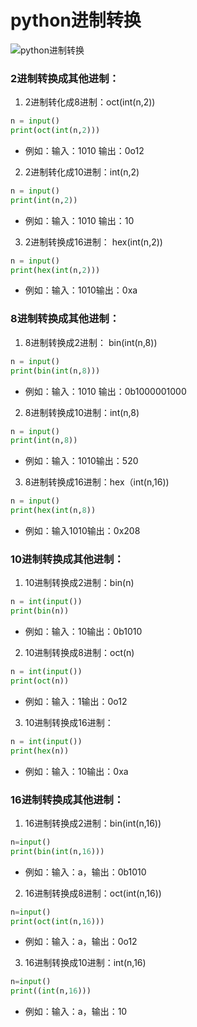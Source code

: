 # python进制转换

![python进制转换](C:\Users\DELL\Desktop\笔记\笔记截图的保存地址\python进制转换.png)

### 2进制转换成其他进制：

1. 2进制转化成8进制：oct(int(n,2))

~~~python
n = input()
print(oct(int(n,2)))
~~~

- 例如：输入：1010 输出：0o12

2. 2进制转化成10进制：int(n,2)

~~~python
n = input()
print(int(n,2))
~~~

- 例如：输入：1010 输出：10

3. 2进制转换成16进制： hex(int(n,2))

~~~python
n = input()
print(hex(int(n,2)))
~~~

- 例如：输入：1010输出：0xa

### 8进制转换成其他进制：

1. 8进制转换成2进制： bin(int(n,8))

~~~python
n = input()
print(bin(int(n,8)))
~~~

- 例如：输入：1010 输出：0b1000001000

2. 8进制转换成10进制：int(n,8)

~~~python
n = input()
print(int(n,8))
~~~

- 例如：输入：1010输出：520

3. 8进制转换成16进制：hex（int(n,16))

~~~python
n = input()
print(hex(int(n,8))
~~~

- 例如：输入1010输出：0x208

### 10进制转换成其他进制：

1. 10进制转换成2进制：bin(n)

~~~python
n = int(input())
print(bin(n))
~~~

- 例如：输入：10输出：0b1010

2. 10进制转换成8进制：oct(n)

~~~python
n = int(input())
print(oct(n))
~~~

- 例如：输入：1输出：0o12

3. 10进制转换成16进制：

~~~python
n = int(input())
print(hex(n))
~~~

- 例如：输入：10输出：0xa

### 16进制转换成其他进制：

1. 16进制转换成2进制：bin(int(n,16))

~~~python
n=input()
print(bin(int(n,16)))
~~~

- 例如：输入：a，输出：0b1010

2. 16进制转换成8进制：oct(int(n,16))

~~~python
n=input()
print(oct(int(n,16)))
~~~

- 例如：输入：a，输出：0o12

3. 16进制转换成10进制：int(n,16)

~~~python
n=input()
print((int(n,16)))
~~~

- 例如：输入：a，输出：10
